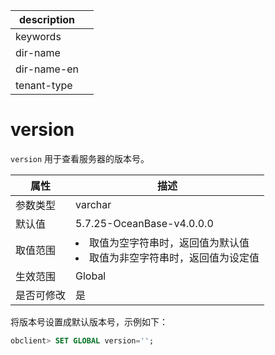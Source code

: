 |description||
|---|---|
|keywords||
|dir-name||
|dir-name-en||
|tenant-type||

# version

`version` 用于查看服务器的版本号。

| **属性** | **描述**  |
|--------|---------|
| 参数类型   | varchar |
| 默认值    | 5.7.25-OceanBase-v4.0.0.0  |
| 取值范围   | <li>取值为空字符串时，返回值为默认值<li>取值为非空字符串时，返回值为设定值    |
| 生效范围   | Global  |
| 是否可修改  | 是       |

将版本号设置成默认版本号，示例如下：

```sql
obclient> SET GLOBAL version='';
```
